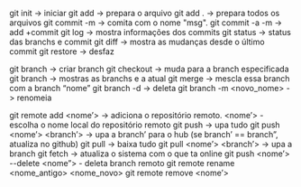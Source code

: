 git init -> iniciar
git add <nome>   -> prepara o arquivo
git add .   -> prepara todos os arquivos
git commit -m <msg> -> comita com o nome "msg".
git commit -a -m <msg> -> add +commit
git log -> mostra informações dos commits
git status -> status das branchs e commit
git diff -> mostra as mudanças desde o último commit
git restore <name> -> desfaz

git branch <nome> -> criar branch
git checkout <nome> -> muda para a branch especificada
git branch -> mostras as branchs e a atual
git merge <nome> -> mescla essa branch com a branch “nome”
git branch -d <nome> -> deleta
git branch -m <novo_nome>   -> renomeia

git remote add <nome’> <link> -> adiciona o repositório remoto. 
<nome’> - escolha o nome local do repositório remoto
git push -> upa tudo
git push <nome’> <branch’> -> upa a branch’ para o hub (se branch’ == branch”, atualiza no github)
git pull -> baixa tudo
git pull <nome’> <branch’> -> upa a branch
git fetch -> atualiza o sistema com o que ta online
git push <nome’> --delete <nome”> - deleta branch remoto
git remote rename <nome_antigo> <nome_novo>
git remote remove <nome’>